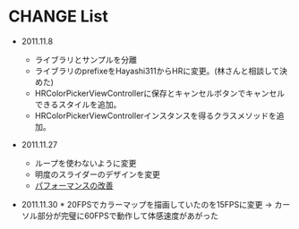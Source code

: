 # CHANGE List

* 2011.11.8
    * ライブラリとサンプルを分離
    * ライブラリのprefixeをHayashi311からHRに変更。(林さんと相談して決めた)
    * HRColorPickerViewControllerに保存とキャンセルボタンでキャンセルできるスタイルを追加。
    * HRColorPickerViewControllerインスタンスを得るクラスメソッドを追加。

* 2011.11.27
    * ループを使わないように変更
    * 明度のスライダーのデザインを変更
    * [パフォーマンスの改善](http://yomoapp.tumblr.com/post/13394241420/ios)

* 2011.11.30
		* 20FPSでカラーマップを描画していたのを15FPSに変更 → カーソル部分が完璧に60FPSで動作して体感速度があがった
